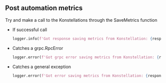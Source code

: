 ## Post automation metrics

Try and make a call to the Konstellations through the SaveMetrics function

* If successful call
  ```python
  logger.info(f'Got response saving metrics from Konstellation: {response["body"]}')
  ```
* Catches a grpc.RpcError
  ```python
  logger.error(f'Got grpc error saving metrics from Konstellation: {response["body"]}')
  ```

* Catches a general exception
  ```python
  logger.error(f'Got error saving metrics from Konstellation: {response["body"]}')
  ```
